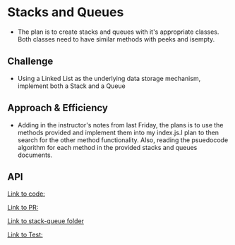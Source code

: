 # Stacks and Queues

- The plan is to create stacks and queues with it's appropriate classes. Both classes need to have similar methods with peeks and isempty.

## Challenge

- Using a Linked List as the underlying data storage mechanism, implement both a Stack and a Queue

## Approach & Efficiency

- Adding in the instructor's notes from last Friday, the plans is to use the methods provided and implement them into my index.js.I plan to then search for the other method functionality. Also, reading the psuedocode algorithm for each method in the provided stacks and queues documents.

## API
<!-- Description of each method publicly available to your Stack and Queue-->
[Link to code:](index.js)

[Link to PR:](https://github.com/Keelen-Fisher/data-structures-and-algorithms/pull/37)

[Link to stack-queue folder](https://github.com/Keelen-Fisher/data-structures-and-algorithms/tree/main/javascript/stack-queue)

[Link to Test:](https://github.com/Keelen-Fisher/data-structures-and-algorithms/blob/main/javascript/stack-queue/__tests__/stacks-queues.test.js)

